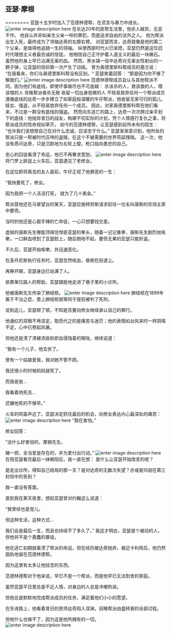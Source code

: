 ## 亚瑟·摩根
========
亚瑟十五岁时加入了范德林德帮，在谎言与暴力中成长。![enter image description here](https://imgheybox.max-c.com/bbs/2021/09/16/067bcad7a663906a31ab2fdbc0f6bde4/thumb.jpeg)
在长达20年的匪帮生活里，他杀人越货，无恶不作。
他自认并非如亲生父亲一样的罪犯，而是追求自由的法外之人。
他为帮派出生入死，最终成为了领袖达奇的左膀右臂。
对亚瑟而言，达奇就像是他的第二个父亲，是值得他追随一生的领袖。
纵使西部时代火已渐熄，亚瑟仍然是这位旧时代理想主义者最忠诚的信徒。
他相信自己正守护着人道主义的最后一块礁石。
 虽然他的身上早已沾满无辜的血。
然而，黑水镇一役中达奇对无辜女性射出的一颗子弹，让亚瑟的信仰第一次产生了动摇。
曾为奥德里斯科帮成员的基兰说：
“在我看来，你们与奥德里斯科帮没有区别。“
亚瑟笑着回答：
“那是因为你不够了解我们。”
![enter image description here](https://imgheybox.max-c.com/bbs/2021/09/15/2ce5da25a71992474017effbb479a353/thumb.jpeg)
范德林德帮成员自认与其他帮派不同，因为他们有底线，即使坏事做尽也不可逾越：
杀该杀的人，救该救的人，喂该喂的人
背叛帮派者杀无赦
收留一切出身低微的人
不轻易放弃任何一个帮派成员
遵循底线的达奇一步步建立了如家庭般温暖的牛仔帮派，他收留无家可归的孤儿、妓女、强盗，从不轻易放弃任何一个成员。
因此，对家奥德里斯科帮在他们看来，不过是一群没有底线的强盗。
然而向东逃亡的路上，达奇一次次跨过亲手划下的底线：他抛弃昔日的战友，构建不切实际的计划，凭个人情感行复仇之事，将帮派成员的性命视如草芥。
如今的范德林德帮，让亚瑟感到前所未有的陌生：
“也许我们该想想自己在对什么忠诚，应该忠于什么。”
亚瑟渐渐意识到，他所处的帮派只是一帮被时代压垮的盗贼，在这个不被需要的世界苟延残喘。
这一次，他没有质问达奇，只是沉默地为左轮上膛，枪口指向愚忠的自己。

忠心的囚徒看清了命运，他已不再奢求宽恕。
![enter image description here](https://imgheybox.max-c.com/bbs/2021/09/15/d4cdbacd742e0bec0d79ed6b159ac99e/thumb.png)
将门罗上尉送上火车后，亚瑟遇见了老修女。

在这位即将离去的友人面前，牛仔正视了他罪恶的一生：

“我快要死了，修女。

因为我把一个人活活打死，
就为了几十美金。”

帮派营地还在马掌望台的某天，亚瑟应施特劳斯请求前往一位名叫唐斯的农场主家中要债。

当时的他还是心狠手辣的亡命徒，一心只想要钱交差。

虚弱的唐斯先生哪能顶得住悍匪亚瑟的拳头，随着一记记重拳，唐斯先生剧烈地咳嗽，一口鲜血喷到了亚瑟脸上，随后倒地不起，要债无果的亚瑟只能折返。

不久后，亚瑟开始咳嗽，并迅速恶化。

在圣丹尼斯执行任务时，亚瑟忽然咳血，昏倒在街道上。

再睁开眼，亚瑟身边已站满了人。

依靠某位路人的帮助，亚瑟踉跄地走进了巷子里的小诊所。

他被唐斯先生传染了肺结核。
![enter image description here](https://tse3-mm.cn.bing.net/th/id/OIP-C.dZJCW7s3bGrFb3F4V-iiVQHaEK?w=277&h=180&c=7&r=0&o=5&dpr=2.1&pid=1.7)
肺结核在1899年属于不治之症，患上肺结核就等同于提前被判了死刑。

说到这儿，亚瑟顿了顿，不知是否要向修女继续承认自己的罪行。

他通红的双眼不再坚定，取而代之的是痛苦与迷茫；他的表情如台风来时一样阴晴不定，心中已卷起风暴。

但他还是清了清被浓痰和瘀血侵蚀着的喉咙，继续说道：

“我有一个儿子，他去世了。

曾有一个姑娘爱我，我对她不管不顾。

我还很小的时候妈妈就死了。

而我爸爸...

我看着他死去...

还嫌他死的不够早。”

火车的鸣笛声近了。亚瑟决定抓住最后的机会，向修女表达内心最深处的痛苦：
![enter image description here](https://imgheybox.max-c.com/bbs/2021/09/15/124e355be3449e102d4c0c4b9db8af13/thumb.png)
“我在害怕。”

修女回答：

“没什么好害怕的，摩根先生。

赌一把，全当爱是存在的，并为爱付出行动。”
![enter image description here](https://imgheybox.max-c.com/bbs/2021/09/15/6e2737a08eb1da8effd0f65fb342bab7/thumb.jpeg)
在陪亚瑟看完最后一抹朝阳后，我一直在想：
是什么让亚瑟开始改变的呢？

是走出诊所，得知自己结局的那一天？是对达奇的无数次失望？亦或是玛丽在第三封信中的告别？

我一直没有答案。

直到我在某天夜里，想起亚瑟曾对约翰这么说道：

“我曾经也是宠儿。

但这种生活，这种方式...

我们会是最后一支，而且也持续不了多久了。”
我这才明白，亚瑟是个被动的人，但他并不是个愚蠢的暴徒。

他在逃亡初期就看清了帮派的命运，但在经历被达奇抛弃，被迈卡利用后，他仍然固执地留在范德林德帮。

因为这里有太多让他挂念的东西。

范德林德帮对于他来说，早已不是一个帮派，而是他早已无法割舍的家庭。

虽然亚瑟平日里总是不近人情，对身边的人总是冷嘲热讽。

但他总是默默地完成帮派成员的任务，满足着他们小小的愿望。

在东进路上，他看着昔日的恩师达奇陷入深渊，目睹帮派由盛转衰的全部过程。

但他什么也做不了，因为这是他所拥有的一切。
![enter image description here](https://imgheybox.max-c.com/bbs/2021/09/15/c7deb18fbd847fbec98cf18968e8703a/thumb.jpeg)